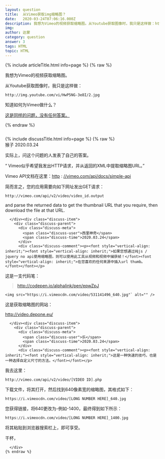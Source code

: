 ```yaml
---
layout: question
title:  从Vimeo获取img缩略图？
date:   2020-03-24T07:06:16.000Z
description: 我想为Vimeo的视频获取缩略图。从Youtube获取图像时，我只是这样做：http //img.youtube.com/vi/HwP5NG-3e...
img: 
author: 达蒙
category: question
answer: 3
tags: HTML
topic: HTML
---
```

<div class="article-root">
  <div class="article">
    {% include articleTitle.html info=page %}
    {% raw %}
    <div class="article-content"><p><font style="vertical-align: inherit;"><font style="vertical-align: inherit;">我想为Vimeo的视频获取缩略图。</font></font></p>

<p><font style="vertical-align: inherit;"><font style="vertical-align: inherit;">从Youtube获取图像时，我只是这样做：</font></font></p>

<pre><code>http://img.youtube.com/vi/HwP5NG-3e8I/2.jpg
</code></pre>

<p><font style="vertical-align: inherit;"><font style="vertical-align: inherit;">知道如何为Vimeo做什么？</font></font></p>

<p><a href="https://stackoverflow.com/questions/840765/thumbnails-from-the-vimeo-website-harder-than-youtube"><font style="vertical-align: inherit;"><font style="vertical-align: inherit;">这是同样的问题，没有任何答案。</font></font></a></p></div>
    {% endraw %}
  </div>
  <p style="height: 0;width:0;overflow: hidden;"> 第3421篇《从Vimeo获取img缩略图？》来自Winter(https://github.com/aiyld/aiyld.github.io)的站点</p>
  <div class="discuss-wrapper">
    {% include discussTitle.html info=page %}
    {% raw %}
    <div class="discuss-item">
        <div class="discuss-parent">
          <div class="discuss-meta">
            <span class="discuss-user">猴子</span>
            <span class="discuss-time">2020.03.24</span>
          </div>
          <div class="discuss-comment"><p><font style="vertical-align: inherit;"><font style="vertical-align: inherit;">实际上，问这个问题的人发表了自己的答案。</font></font></p>

<p><font style="vertical-align: inherit;"><font style="vertical-align: inherit;">“ Vimeo似乎希望我发出HTTP请求，并从返回的XML中提取缩略图URL。”</font></font></p>

<p><font style="vertical-align: inherit;"><font style="vertical-align: inherit;">Vimeo API文档在这里：</font><a href="http://vimeo.com/api/docs/simple-api" rel="nofollow noreferrer"><font style="vertical-align: inherit;">http</font></a><font style="vertical-align: inherit;"> : </font></font><a href="http://vimeo.com/api/docs/simple-api" rel="nofollow noreferrer"><font style="vertical-align: inherit;"><font style="vertical-align: inherit;">//vimeo.com/api/docs/simple-api</font></font></a></p>

<p><font style="vertical-align: inherit;"><font style="vertical-align: inherit;">简而言之，您的应用需要向如下网址发出GET请求：</font></font></p>

<pre><code>http://vimeo.com/api/v2/video/video_id.output
</code></pre>

<p>and parse the returned data to get the thumbnail URL that you require, then download the file at that URL.</p></div>
        </div>
        
      </div><div class="discuss-item">
        <div class="discuss-parent">
          <div class="discuss-meta">
            <span class="discuss-user">西里神奇</span>
            <span class="discuss-time">2020.03.24</span>
          </div>
          <div class="discuss-comment"><p><font style="vertical-align: inherit;"><font style="vertical-align: inherit;">如果您想通过纯js​​ / jquery no api使用缩略图，则可以使用此工具从视频和视频中捕获帧！</font><font style="vertical-align: inherit;">在您喜欢的任何来源中插入url thumb。</font></font></p>

<p><font style="vertical-align: inherit;"><font style="vertical-align: inherit;">这是一支代码笔：</font></font></p>

<blockquote>
  <p><a href="http://codepen.io/alphalink/pen/epwZpJ"><font style="vertical-align: inherit;"><font style="vertical-align: inherit;">http://codepen.io/alphalink/pen/epwZpJ</font></font></a></p>
</blockquote>

<pre><code>&lt;img src="https://i.vimeocdn.com/video/531141496_640.jpg"` alt="" /&gt;
</code></pre>

<p><font style="vertical-align: inherit;"><font style="vertical-align: inherit;">这是获取缩略图的网站：</font></font></p>

<p><a href="http://video.depone.eu/"><font style="vertical-align: inherit;"><font style="vertical-align: inherit;">http://video.depone.eu/</font></font></a></p></div>
        </div>
        
      </div><div class="discuss-item">
        <div class="discuss-parent">
          <div class="discuss-meta">
            <span class="discuss-user">乐</span>
            <span class="discuss-time">2020.03.24</span>
          </div>
          <div class="discuss-comment"><p><font style="vertical-align: inherit;"><font style="vertical-align: inherit;">这是一种快速的技巧，也是一种选择自定义尺寸的方法。</font></font></p>

<p><font style="vertical-align: inherit;"><font style="vertical-align: inherit;">我去这里：</font></font></p>

<pre><code>http://vimeo.com/api/v2/video/[VIDEO ID].php
</code></pre>

<p><font style="vertical-align: inherit;"><font style="vertical-align: inherit;">下载文件，将其打开，然后找到640像素宽的缩略图，其格式如下：</font></font></p>

<pre><code>https://i.vimeocdn.com/video/[LONG NUMBER HERE]_640.jpg
</code></pre>

<p><font style="vertical-align: inherit;"><font style="vertical-align: inherit;">您获得链接，将640更改为-例如-1400，最终得到如下所示：</font></font></p>

<pre><code>https://i.vimeocdn.com/video/[LONG NUMBER HERE]_1400.jpg
</code></pre>

<p><font style="vertical-align: inherit;"><font style="vertical-align: inherit;">将其粘贴到浏览器搜索栏上，即可享受。</font></font></p>

<p><font style="vertical-align: inherit;"><font style="vertical-align: inherit;">干杯，</font></font></p></div>
        </div>
        
      </div>
    {% endraw %}
  </div>
<div>
